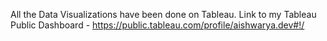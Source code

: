 All the Data Visualizations have been done on Tableau. 
Link to my Tableau Public Dashboard - https://public.tableau.com/profile/aishwarya.dev#!/
